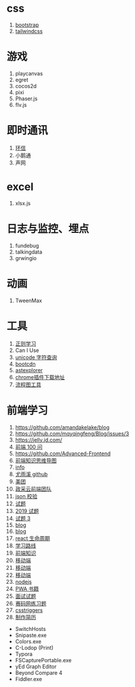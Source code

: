 # css

1. [bootstrap](https://www.bootcss.com/)
2. [tailwindcss](https://www.tailwindcss.cn/)

# 游戏

1. playcanvas
2. egret
3. cocos2d
4. pixi
5. Phaser.js
6. flv.js

# 即时通讯

1. [环信](http://docs-im.easemob.com/im/quickstart/guide/introduction)
2. 小鹅通
3. 声网

# excel

1. xlsx.js

# 日志与监控、埋点

1. fundebug
2. talkingdata
3. grwingio

# 动画

1. TweenMax

# 工具

1. [正则学习](https://jex.im/regulex)
2. Can I Use
3. [unicode 字符查询](https://www.qqxiuzi.cn/zh/unicode-zifu.php?plane=1&ks=10000&js=10FFF)
4. [bootcdn](https://www.bootcdn.cn/)
5. [astexplorer](https://astexplorer.net/)
6. [chrome插件下载地址](https://www.crx4chrome.com/crx/3068/)
7. [流程图工具](https://app.diagrams.net/?src=about)

# 前端学习

1. https://github.com/amandakelake/blog
2. https://github.com/mqyqingfeng/Blog/issues/3
3. https://jelly.jd.com/
4. [前端 100 问](https://github.com/yygmind/blog/issues/43)
5. https://github.com/Advanced-Frontend
6. [前端知识思维导图](https://www.cnblogs.com/cYang2030/p/14111036.html)
7. [info](https://www.infoq.cn/article/DsHtSbi6PwCI1TgLL6Jc)
8. [尤雨溪 github](https://github.com/yyx990803/tucao/issues/1)
9. [美团](https://tech.meituan.com/2018/10/11/fe-security-csrf.html)
10. [政采云前端团队](https://www.zoo.team/article/jsbridge)
11. [json 校验](https://ajv.js.org/guide/formats.html#string-formats)
12. [试题](https://bitable.feishu.cn/app8Ok6k9qafpMkgyRbfgxeEnet?from=logout&table=tblEnSV2PNAajtWE&view=vewJHSwJVd)
13. [2019 试题](https://github.com/phshy0607/issue-blog-record/issues/11)
14. [试题 3](https://github.com/Amybiubiu/Blog/issues/19)
15. [blog](https://github.com/yygmind/blog)
16. [blog](https://github.com/aermin/blog)
17. [react 生命周期](https://projects.wojtekmaj.pl/react-lifecycle-methods-diagram/)
18. [学习路线](https://github.com/f2e-awesome/knowledge)
19. [前端知识](https://github.com/f2e-awesome/knowledge)
20. [移动端](https://github.com/RubyLouvre/mobileHack)
21. [移动端](https://www.cnblogs.com/PeunZhang/p/3407453.html#question_23)
22. [移动端](https://blog.csdn.net/hardgirls/article/details/51722519)
23. [nodejs](https://github.com/chyingp/nodejs-learning-guide/blob/master/README.md)
24. [PWA 书籍](https://juejin.cn/post/6844903517103063053)
25. [面试试题](https://github.com/Advanced-Frontend/Daily-Interview-Question)
26. [赛码网练习题](https://exercise.acmcoder.com/comp_ques?type=0)
27. [csstriggers](https://csstriggers.com/)
28. [制作简历](https://www.wondercv.com/jobs/graduation?identify=already_work)


- SwitchHosts
- Snipaste.exe
- Colors.exe
- C-Lodop (Print)
- Typora
- FSCapturePortable.exe
- yEd Graph Editor
- Beyond Compare 4
- Fiddler.exe

